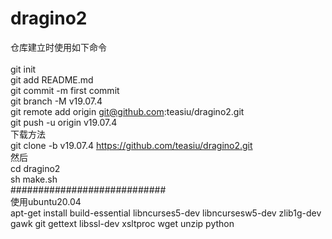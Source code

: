 # dragino2
仓库建立时使用如下命令<br>
<br>git init
<br>git add README.md
<br>git commit -m first commit
<br>git branch -M v19.07.4
<br>git remote add origin git@github.com:teasiu/dragino2.git
<br>git push -u origin v19.07.4
<br>下载方法
<br>git clone -b v19.07.4 https://github.com/teasiu/dragino2.git
<br>然后
<br>cd dragino2
<br>sh make.sh
<br>############################
<br>使用ubuntu20.04
<br>apt-get install build-essential libncurses5-dev libncursesw5-dev zlib1g-dev gawk git gettext libssl-dev xsltproc wget unzip python

